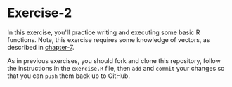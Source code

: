 # Exercise-2
In this exercise, you'll practice writing and executing some basic R functions. Note, this exercise requires some knowledge of vectors, as described in [chapter-7](https://info201.github.io/vectors.html).

As in previous exercises, you should fork and clone this repository, follow the instructions in the `exercise.R` file, then `add` and `commit` your changes so that you can `push` them back up to GitHub.
